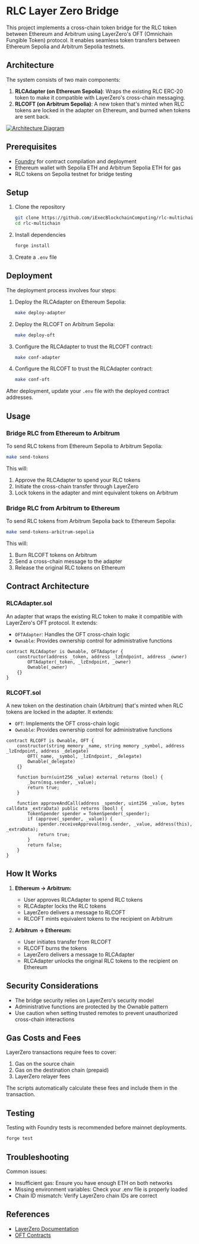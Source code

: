 # RLC Layer Zero Bridge

This project implements a cross-chain token bridge for the RLC token between Ethereum and Arbitrum using LayerZero's OFT (Omnichain Fungible Token) protocol. It enables seamless token transfers between Ethereum Sepolia and Arbitrum Sepolia testnets.

## Architecture

The system consists of two main components:

1. **RLCAdapter (on Ethereum **Sepolia**)**: Wraps the existing RLC ERC-20 token to make it compatible with LayerZero's cross-chain messaging.
2. **RLCOFT (on Arbitrum Sepolia)**: A new token that's minted when RLC tokens are locked in the adapter on Ethereum, and burned when tokens are sent back.

[![Architecture Diagram](https://mermaid.ink/img/pako:eNqNVNtO4zAQ_RXLvAY2F3JpQEhpLrsPRUhQXqBoZRKXRjh2ZCdouf372nHSEhrYddV2MjnHZ-ZM4leYswLDED5wVG_AMllRIJdo73ViBdNmgzluK3CFa0ZKtIIaotblIr6VX7Bkj5ju0qflWXoZ2-bpj_LsbpeOClQ3mCtGH44oF9myT3_iLW5-p8tftwv0jPkN5gyktKhZSZseg2mhg73aI35fNny6dimnKpF_E-XL7H4R0eX8v4u4Fph3VasAMAoGG-_A4eHZmwWiuubsCQvQKHHxBkaWDPQObIMYESKAkBqfcP1FB3PAguWPuw1lc_ugY2kFLQSosBDoAb_15mqgjjucC2LOhDjMN6ikI7R0YYuWcYf2QIJJ-YT5h42lhRqnHFYgH5xLu3b1dT0qTweLhmnd7Rk56EQjJ_YU5mDecrpT2APEE91P9ZN82f2UV-lE919OKQPXlPx7Tj_BkiMq1mrTkWHbAvRvTpAQCV4DPLym65KQ8CD24izzDdFwSQ4PnMQ1576RM8J4eE9Q_njyiY-GV0Xz51bqZNmWb0eBnQXf8Vs1RM3NssSOzC03y4LANL_jkpeembjqs6u6WxPMD3xlnzE4N5jwUaAb_tDd6Mbgp7F9xlQTI4iestE_GuTlBBqwwrxCZSHPzFcFXUEpWuEVDGVY4DVqSaPOmXcJRW3Drp5pDkMpjg3Y1gVqcFIieUBVMFwjImS2RvSGsWoAyUsYvsI_MAysI8_yfNuZeY7tuUFgwGcYWjP3yLdN1_Jl5PiBab8b8KXbwDyaufbMOnYs27OsIPA8A3LWPmy2WrgoG8bP9ZnfHf2GPPpVN1qcy_cD85i1tJFKlj3UnHY8jXr_C5RA8AI?type=png)](https://mermaid.live/edit#pako:eNqNVNtO4zAQ_RXLvAY2F3JpQEhpLrsPRUhQXqBoZRKXRjh2ZCdouf372nHSEhrYddV2MjnHZ-ZM4leYswLDED5wVG_AMllRIJdo73ViBdNmgzluK3CFa0ZKtIIaotblIr6VX7Bkj5ju0qflWXoZ2-bpj_LsbpeOClQ3mCtGH44oF9myT3_iLW5-p8tftwv0jPkN5gyktKhZSZseg2mhg73aI35fNny6dimnKpF_E-XL7H4R0eX8v4u4Fph3VasAMAoGG-_A4eHZmwWiuubsCQvQKHHxBkaWDPQObIMYESKAkBqfcP1FB3PAguWPuw1lc_ugY2kFLQSosBDoAb_15mqgjjucC2LOhDjMN6ikI7R0YYuWcYf2QIJJ-YT5h42lhRqnHFYgH5xLu3b1dT0qTweLhmnd7Rk56EQjJ_YU5mDecrpT2APEE91P9ZN82f2UV-lE919OKQPXlPx7Tj_BkiMq1mrTkWHbAvRvTpAQCV4DPLym65KQ8CD24izzDdFwSQ4PnMQ1576RM8J4eE9Q_njyiY-GV0Xz51bqZNmWb0eBnQXf8Vs1RM3NssSOzC03y4LANL_jkpeembjqs6u6WxPMD3xlnzE4N5jwUaAb_tDd6Mbgp7F9xlQTI4iestE_GuTlBBqwwrxCZSHPzFcFXUEpWuEVDGVY4DVqSaPOmXcJRW3Drp5pDkMpjg3Y1gVqcFIieUBVMFwjImS2RvSGsWoAyUsYvsI_MAysI8_yfNuZeY7tuUFgwGcYWjP3yLdN1_Jl5PiBab8b8KXbwDyaufbMOnYs27OsIPA8A3LWPmy2WrgoG8bP9ZnfHf2GPPpVN1qcy_cD85i1tJFKlj3UnHY8jXr_C5RA8AI)

## Prerequisites

- [Foundry](https://book.getfoundry.sh/getting-started/installation.html) for contract compilation and deployment
- Ethereum wallet with Sepolia ETH and Arbitrum Sepolia ETH for gas
- RLC tokens on Sepolia testnet for bridge testing

## Setup

1. Clone the repository
   ```bash
   git clone https://github.com/iExecBlockchainComputing/rlc-multichain.git
   cd rlc-multichain
   ```

2. Install dependencies
   ```bash
   forge install
   ```

3. Create a `.env` file

## Deployment

The deployment process involves four steps:

1. Deploy the RLCAdapter on Ethereum Sepolia:
   ```bash
   make deploy-adapter
   ```

2. Deploy the RLCOFT on Arbitrum Sepolia:
   ```bash
   make deploy-oft
   ```

3. Configure the RLCAdapter to trust the RLCOFT contract:
   ```bash
   make conf-adapter
   ```

4. Configure the RLCOFT to trust the RLCAdapter contract:
   ```bash
   make conf-oft
   ```

After deployment, update your `.env` file with the deployed contract addresses.

## Usage

### Bridge RLC from Ethereum to Arbitrum

To send RLC tokens from Ethereum Sepolia to Arbitrum Sepolia:

```bash
make send-tokens
```

This will:
1. Approve the RLCAdapter to spend your RLC tokens
2. Initiate the cross-chain transfer through LayerZero
3. Lock tokens in the adapter and mint equivalent tokens on Arbitrum

### Bridge RLC from Arbitrum to Ethereum

To send RLC tokens from Arbitrum Sepolia back to Ethereum Sepolia:

```bash
make send-tokens-arbitrum-sepolia
```

This will:
1. Burn RLCOFT tokens on Arbitrum
2. Send a cross-chain message to the adapter
3. Release the original RLC tokens on Ethereum

## Contract Architecture

### RLCAdapter.sol

An adapter that wraps the existing RLC token to make it compatible with LayerZero's OFT protocol. It extends:
- `OFTAdapter`: Handles the OFT cross-chain logic
- `Ownable`: Provides ownership control for administrative functions

```solidity
contract RLCAdapter is Ownable, OFTAdapter {
    constructor(address _token, address _lzEndpoint, address _owner)
        OFTAdapter(_token, _lzEndpoint, _owner)
        Ownable(_owner)
    {}
}
```

### RLCOFT.sol

A new token on the destination chain (Arbitrum) that's minted when RLC tokens are locked in the adapter. It extends:
- `OFT`: Implements the OFT cross-chain logic
- `Ownable`: Provides ownership control for administrative functions

```solidity
contract RLCOFT is Ownable, OFT {
    constructor(string memory _name, string memory _symbol, address _lzEndpoint, address _delegate)
        OFT(_name, _symbol, _lzEndpoint, _delegate)
        Ownable(_delegate)
    {}

    function burn(uint256 _value) external returns (bool) {
        _burn(msg.sender, _value);
        return true;
    }

    function approveAndCall(address _spender, uint256 _value, bytes calldata _extraData) public returns (bool) {
        TokenSpender spender = TokenSpender(_spender);
        if (approve(_spender, _value)) {
            spender.receiveApproval(msg.sender, _value, address(this), _extraData);
            return true;
        }
        return false;
    }
}
```

## How It Works

1. **Ethereum → Arbitrum:**
   - User approves RLCAdapter to spend RLC tokens
   - RLCAdapter locks the RLC tokens
   - LayerZero delivers a message to RLCOFT
   - RLCOFT mints equivalent tokens to the recipient on Arbitrum

2. **Arbitrum → Ethereum:**
   - User initiates transfer from RLCOFT
   - RLCOFT burns the tokens
   - LayerZero delivers a message to RLCAdapter
   - RLCAdapter unlocks the original RLC tokens to the recipient on Ethereum

## Security Considerations

- The bridge security relies on LayerZero's security model
- Administrative functions are protected by the Ownable pattern
- Use caution when setting trusted remotes to prevent unauthorized cross-chain interactions

## Gas Costs and Fees

LayerZero transactions require fees to cover:
1. Gas on the source chain
2. Gas on the destination chain (prepaid)
3. LayerZero relayer fees

The scripts automatically calculate these fees and include them in the transaction.

## Testing

Testing with Foundry tests is recommended before mainnet deployments.

```bash
forge test
```

## Troubleshooting

Common issues:
- Insufficient gas: Ensure you have enough ETH on both networks
- Missing environment variables: Check your .env file is properly loaded
- Chain ID mismatch: Verify LayerZero chain IDs are correct

## References

- [LayerZero Documentation](https://layerzero.gitbook.io/docs/)
- [OFT Contracts](https://github.com/LayerZero-Labs/solidity-examples/tree/main/contracts/token/oft)